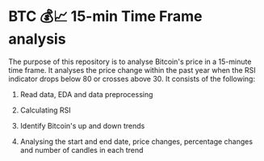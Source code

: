 # BTC 💰📈 15-min Time Frame analysis

The purpose of this repository is to analyse Bitcoin's price in a 15-minute time frame. It analyses the price change within the past year when the RSI indicator drops below 80 or crosses above 30. It consists of the following:

1) Read data, EDA and data preprocessing 

2) Calculating RSI

3) Identify Bitcoin's up and down trends

4) Analysing the start and end date, price changes, percentage changes and number of candles in each trend
